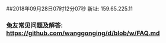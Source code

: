 ##2018年09月28日07时12分07秒 新址: 159.65.225.11
### 兔友常见问题及解答: https://github.com/wanggonging/d/blob/w/FAQ.md
